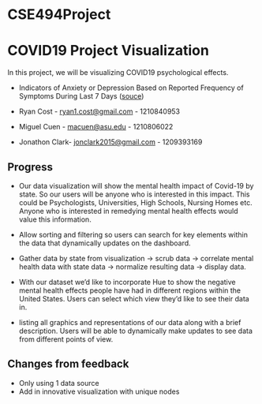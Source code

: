 # CSE494Project
# COVID19 Project Visualization

In this project, we will be visualizing COVID19 psychological effects.

* Indicators of Anxiety or Depression Based on Reported Frequency of Symptoms During Last 7 Days ([souce](https://data.cdc.gov/NCHS/Indicators-of-Anxiety-or-Depression-Based-on-Repor/8pt5-q6wp))

* Ryan Cost - ryan1.cost@gmail.com - 1210840953
* Miguel Cuen - macuen@asu.edu - 1210806022
* Jonathon Clark- jonclark2015@gmail.com - 1209393169

## Progress

* Our data visualization will show the mental health impact of Covid-19 by state. So our users will be anyone who is interested in this impact. This could be Psychologists, Universities, High Schools, Nursing Homes etc. Anyone who is interested in remedying mental health effects would value this information.

* Allow sorting and filtering so users can search for key elements within the data that dynamically updates on the dashboard.
* Gather data by state from visualization -> scrub data -> correlate mental health data with state data -> normalize resulting data -> display data.
* With our dataset we’d like to incorporate Hue to show the negative mental health effects people have had in different regions within the United States. Users can select which view they’d like to see their data in.
* listing all graphics and representations of our data along with a brief description. Users will be able to dynamically make updates to see data from different points of view.

## Changes from feedback

* Only using 1 data source
* Add in innovative visualization with unique nodes
